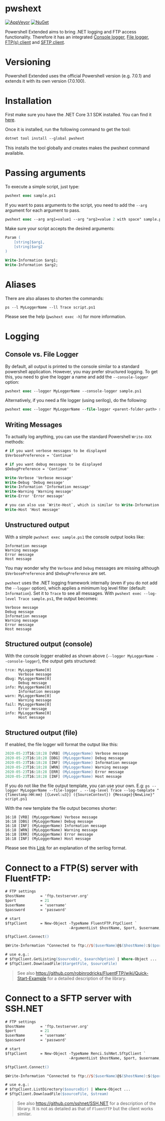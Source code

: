 # pwshext

[![AppVeyor](https://ci.appveyor.com/api/projects/status/github/apollo3zehn/pwshext?svg=true)](https://ci.appveyor.com/project/Apollo3zehn/pwshext)
[![NuGet](https://img.shields.io/nuget/vpre/pwshext.svg)](https://www.nuget.org/packages?q=pwshext)

Powershell Extended aims to bring .NET logging and FTP access functionality. Therefore it has an integrated [Console logger](https://docs.microsoft.com/en-us/aspnet/core/fundamentals/logging/?view=aspnetcore-3.1#console), [File logger](https://github.com/serilog/serilog), [FTP(s) client](https://github.com/robinrodricks/FluentFTP) and [SFTP client](https://github.com/sshnet/SSH.NET).

# Versioning
Powershell Extended uses the official Powershell version (e.g. 7.0.1) and extends it with its own version (7.0.100).

# Installation
First make sure you have the .NET Core 3.1 SDK installed. You can find it [here](https://dotnet.microsoft.com/download/dotnet-core/3.1).

Once it is installed, run the following command to get the tool:

```ps
dotnet tool install --global pwshext
```

This installs the tool globally and creates makes the pwshext command available.

# Passing arguments

To execute a simple script, just type:
```ps
pwshext exec sample.ps1
```

If you want to pass arguments to the script, you need to add the `--arg` argument for each argument to pass.

```ps
pwshext exec --arg arg1=value1 --arg "arg2=value 2 with space" sample.ps1
```

Make sure your script accepts the desired arguments:

```ps
Param (
    [string]$arg1,
    [string]$arg2
)

Write-Information $arg1;
Write-Information $arg2;
```

# Aliases

There are also aliases to shorten the commands:

`ps --l MyLoggerName --ll Trace script.ps1`

Please see the help (`pwshext exec -h`) for more information.

# Logging

## Console vs. File Logger
By default, all output is printed to the console similar to a standard powershell application. However, you may prefer structured logging. To get this, you need to give the logger a name and add the `--console-logger` option:
```ps
pwshext exec --logger MyLoggerName --console-logger sample.ps1
```

Alternatively, if you need a file logger (using serilog), do the following:

```ps
pwshext exec --logger MyLoggerName --file-logger <parent-folder-path> sample.ps1
```

## Writing Messages
To actually log anything, you can use the standard Powershell `Write-XXX` methods:

```ps
# if you want verbose messages to be displayed
$VerbosePreference = 'Continue'

# if you want debug messages to be displayed
$DebugPreference = 'Continue'

Write-Verbose 'Verbose message'
Write-Debug 'Debug message'
Write-Information 'Information message'
Write-Warning 'Warning message'
Write-Error 'Error message'

# you can also use `Write-Host`, which is similar to Write-Information
Write-Host 'Host message'
```

## Unstructured output

With a simple `pwshext exec sample.ps1` the console output looks like:

```
Information message
Warning message
Error message
Host message
```

You may wonder why the `Verbose` and `Debug` messages are missing although `$VerbosePreference` and `$DebugPreference` are set.

`pwshext` uses the .NET logging framework internally (even if you do not add the `--logger` option), which applies a minimum log level filter (default: `Information`). Set it to `Trace` to see all messages. With `pwshext exec --log-level Trace sample.ps1`, the output becomes:

```
Verbose message
Debug message
Information message
Warning message
Error message
Host message
```

## Structured output (console)

With the console logger enabled as shown above (`--logger MyLoggerName --console-logger`), the output gets structured:
```
trce: MyLoggerName[0]
      Verbose message
dbug: MyLoggerName[0]
      Debug message
info: MyLoggerName[0]
      Information message
warn: MyLoggerName[0]
      Warning message
fail: MyLoggerName[0]
      Error message
info: MyLoggerName[0]
      Host message
```

## Structured output (file)

If enabled, the file logger will format the output like this:

```ps
2020-05-23T16:18:28 [VRB] (MyLoggerName) Verbose message
2020-05-23T16:18:28 [DBG] (MyLoggerName) Debug message
2020-05-23T16:18:28 [INF] (MyLoggerName) Information message
2020-05-23T16:18:28 [WRN] (MyLoggerName) Warning message
2020-05-23T16:18:28 [ERR] (MyLoggerName) Error message
2020-05-23T16:18:28 [INF] (MyLoggerName) Host message
```

If you do not like the file output template, you can use your own. E.g:
`ps --logger MyLoggerName --file-logger . --log-level Trace --log-template "{Timestamp:HH:mm} [{Level:u3}] ({SourceContext}) {Message}{NewLine}" script.ps1`

With the new template the file output becomes shorter:
```
16:18 [VRB] (MyLoggerName) Verbose message
16:18 [DBG] (MyLoggerName) Debug message
16:18 [INF] (MyLoggerName) Information message
16:18 [WRN] (MyLoggerName) Warning message
16:18 [ERR] (MyLoggerName) Error message
16:18 [INF] (MyLoggerName) Host message
```

Please see this [Link](https://github.com/serilog/serilog/wiki/Formatting-Output) for an explanation of the serilog format.

# Connect to a FTP(S) server with FluentFTP:

```ps
# FTP settings
$hostName       = 'ftp.testserver.org'
$port           = 21
$userName       = 'username'
$password       = 'password'

# start
$ftpClient      = New-Object -TypeName FluentFTP.FtpClient `
                             -ArgumentList $hostName, $port, $username, $password

$ftpClient.Connect()

$Write-Information "Connected to ftp://$($userName)@$($hostName):$($port)."

# use e.g.:
# $ftpClient.GetListing($sourceDir, $searchOption) | Where-Object ...
# $ftpClient.DownloadFile($targetFile, $sourceFile)
```

> See also https://github.com/robinrodricks/FluentFTP/wiki/Quick-Start-Example for a detailed description of the library.

# Connect to a SFTP server with SSH.NET

```ps
# FTP settings
$hostName       = 'ftp.testserver.org'
$port           = 21
$userName       = 'username'
$password       = 'password'

# start
$ftpClient      = New-Object -TypeName Renci.SshNet.SftpClient `
                             -ArgumentList $hostName, $port, $username, $password

$ftpClient.Connect()

$Write-Information "Connected to ftp://$($userName)@$($hostName):$($port)."

# use e.g.:
# $ftpClient.ListDirectory($sourceDir) | Where-Object ...
# $ftpClient.DownloadFile($sourceFile, $stream)
```

> See also https://github.com/sshnet/SSH.NET for a description of the library. It is not as detailed as that of `FluentFTP` but the client works similar.
